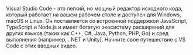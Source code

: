 Visual Studio Code - это легкий, но мощный редактор исходного кода, 
который работает на вашем рабочем столе и доступен для Windows, macOS и Linux. 
Он поставляется со встроенной поддержкой JavaScript, TypeScript и Node.js и имеет богатую экосистему 
расширений для других языков (таких как C++, C#, Java, Python, PHP, Go) и сред выполнения (например, . NET и Unity). 
Начните свое путешествие с VS Code с этих вводных видео.

